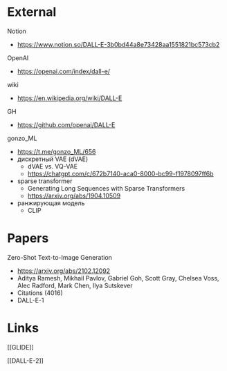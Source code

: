 
# External

Notion
- https://www.notion.so/DALL-E-3b0bd44a8e73428aa1551821bc573cb2

OpenAI
- https://openai.com/index/dall-e/

wiki
- https://en.wikipedia.org/wiki/DALL-E

GH
- https://github.com/openai/DALL-E

gonzo_ML
- https://t.me/gonzo_ML/656
- дискретный VAE (dVAE)
	- dVAE vs. VQ-VAE
	- https://chatgpt.com/c/672b7140-aca0-8000-bc99-f1978097ff6b
- sparse transformer
	- Generating Long Sequences with Sparse Transformers
	- https://arxiv.org/abs/1904.10509
- ранжирующая модель
	- CLIP

# Papers

Zero-Shot Text-to-Image Generation
- https://arxiv.org/abs/2102.12092
- Aditya Ramesh, Mikhail Pavlov, Gabriel Goh, Scott Gray, Chelsea Voss, Alec Radford, Mark Chen, Ilya Sutskever
- Citations (4016)
- DALL-E-1


# Links

[[GLIDE]]

[[DALL-E-2]]


